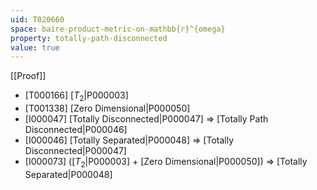 ```yaml
---
uid: T020660
space: baire-product-metric-on-mathbb{r}^{omega}
property: totally-path-disconnected
value: true
---
```

[[Proof]]

* [T000166] [$T_2$|P000003]
* [T001338] [Zero Dimensional|P000050]
* [I000047] [Totally Disconnected|P000047] => [Totally Path Disconnected|P000046]
* [I000046] [Totally Separated|P000048] => [Totally Disconnected|P000047]
* [I000073] ([$T_2$|P000003] + [Zero Dimensional|P000050]) => [Totally Separated|P000048]

